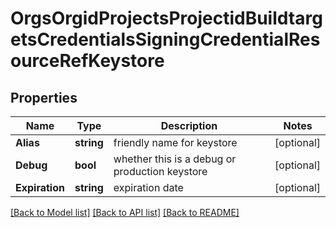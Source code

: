 # OrgsOrgidProjectsProjectidBuildtargetsCredentialsSigningCredentialResourceRefKeystore

## Properties

Name | Type | Description | Notes
------------ | ------------- | ------------- | -------------
**Alias** | **string** | friendly name for keystore | [optional] 
**Debug** | **bool** | whether this is a debug or production keystore | [optional] 
**Expiration** | **string** | expiration date | [optional] 

[[Back to Model list]](../README.md#documentation-for-models) [[Back to API list]](../README.md#documentation-for-api-endpoints) [[Back to README]](../README.md)


